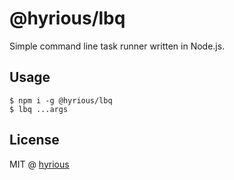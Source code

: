 # @hyrious/lbq

Simple command line task runner written in Node.js.

## Usage

```console
$ npm i -g @hyrious/lbq
$ lbq ...args
```

## License

MIT @ [hyrious](https://github.com/hyrious)
